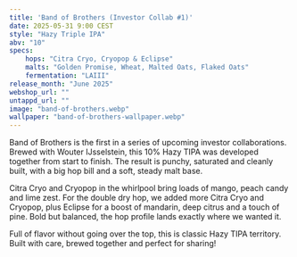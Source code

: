 ```yaml
---
title: 'Band of Brothers (Investor Collab #1)'
date: 2025-05-31 9:00 CEST
style: "Hazy Triple IPA"
abv: "10"
specs:
    hops: "Citra Cryo, Cryopop & Eclipse"
    malts: "Golden Promise, Wheat, Malted Oats, Flaked Oats"
    fermentation: "LAIII"
release_month: "June 2025"
webshop_url: ""
untappd_url: ""
image: "band-of-brothers.webp"
wallpaper: "band-of-brothers-wallpaper.webp"
---
```


Band of Brothers is the first in a series of upcoming investor collaborations. Brewed with Wouter IJsselstein, this 10% Hazy TIPA was developed together from start to finish. The result is punchy, saturated and cleanly built, with a big hop bill and a soft, steady malt base.

Citra Cryo and Cryopop in the whirlpool bring loads of mango, peach candy and lime zest. For the double dry hop, we added more Citra Cryo and Cryopop, plus Eclipse for a boost of mandarin, deep citrus and a touch of pine. Bold but balanced, the hop profile lands exactly where we wanted it.

Full of flavor without going over the top, this is classic Hazy TIPA territory. Built with care, brewed together and perfect for sharing!
